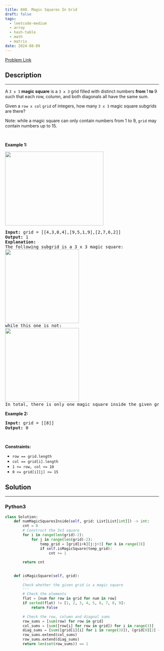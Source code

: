 ```yaml
---
title: 840. Magic Squares In Grid
draft: false
tags: 
  - leetcode-medium
  - array
  - hash-table
  - math
  - matrix
date: 2024-08-09
---
```


[Problem Link](https://leetcode.com/problems/magic-squares-in-grid/)

## Description

---
<p>A <code>3 x 3</code> <strong>magic square</strong> is a <code>3 x 3</code> grid filled with distinct numbers <strong>from </strong>1<strong> to </strong>9 such that each row, column, and both diagonals all have the same sum.</p>

<p>Given a <code>row x col</code> <code>grid</code> of integers, how many <code>3 x 3</code> magic square subgrids are there?</p>

<p>Note: while a magic square can only contain numbers from 1 to 9, <code>grid</code> may contain numbers up to 15.</p>

<p>&nbsp;</p>
<p><strong class="example">Example 1:</strong></p>
<img alt="" src="https://assets.leetcode.com/uploads/2020/09/11/magic_main.jpg" style="width: 322px; height: 242px;" />
<pre>
<strong>Input:</strong> grid = [[4,3,8,4],[9,5,1,9],[2,7,6,2]]
<strong>Output:</strong> 1
<strong>Explanation: </strong>
The following subgrid is a 3 x 3 magic square:
<img alt="" src="https://assets.leetcode.com/uploads/2020/09/11/magic_valid.jpg" style="width: 242px; height: 242px;" />
while this one is not:
<img alt="" src="https://assets.leetcode.com/uploads/2020/09/11/magic_invalid.jpg" style="width: 242px; height: 242px;" />
In total, there is only one magic square inside the given grid.
</pre>

<p><strong class="example">Example 2:</strong></p>

<pre>
<strong>Input:</strong> grid = [[8]]
<strong>Output:</strong> 0
</pre>

<p>&nbsp;</p>
<p><strong>Constraints:</strong></p>

<ul>
	<li><code>row == grid.length</code></li>
	<li><code>col == grid[i].length</code></li>
	<li><code>1 &lt;= row, col &lt;= 10</code></li>
	<li><code>0 &lt;= grid[i][j] &lt;= 15</code></li>
</ul>


## Solution

---
### Python3
``` py title='magic-squares-in-grid'
class Solution:
    def numMagicSquaresInside(self, grid: List[List[int]]) -> int:
        cnt = 0
        # Construct the 3x3 square
        for i in range(len(grid)-2):
            for j in range(len(grid)-2):
                temp_grid = [grid[i+k][j:j+3] for k in range(3)]
                if self.isMagicSquare(temp_grid):
                    cnt += 1
        
        return cnt
        
    
    def isMagicSquare(self, grid):
        '''
        Check whether the given grid is a magic square
        '''
        # Check the elements
        flat = [num for row in grid for num in row]
        if sorted(flat) != [1, 2, 3, 4, 5, 6, 7, 8, 9]:
            return False
        
        # Check the row, column and diagnal sums
        row_sums = [sum(row) for row in grid]
        col_sums = [sum([row[i] for row in grid]) for i in range(3)]
        diag_sums = [sum([grid[i][i] for i in range(3)]), (grid[0][2] + grid[1][1] + grid[2][0])]
        row_sums.extend(col_sums)
        row_sums.extend(diag_sums)
        return len(set(row_sums)) == 1
```

